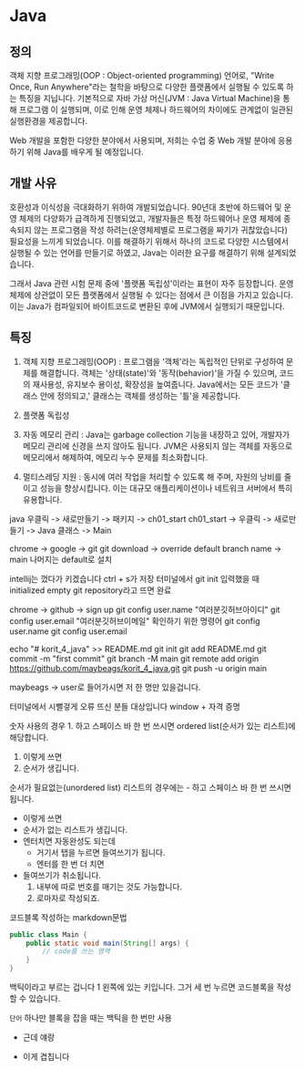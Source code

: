 # Java
## 정의
객체 지향 프로그래밍(OOP : Object-oriented programming) 언어로,
"Write Once, Run Anywhere"라는 철학을 바탕으로 다양한 플랫폼에서
실행될 수 있도록 하는 특징을 지닙니다.
기본적으로 자바 가상 머신(JVM : Java Virtual Machine)을 통해 프로그램
이 실행되며, 이로 인해 운영 체제나 하드웨어의 차이에도 관계없이 일관된
실행환경을 제공합니다.

Web 개발을 포함한 다양한 분야에서 사용되며, 저희는 수업 중 Web 개발
분야에 응용하기 위해 Java를 배우게 될 예정입니다.

## 개발 사유
호환성과 이식성을 극대화하기 위하여 개발되었습니다.
90년대 초반에 하드웨어 및 운영 체제의 다양화가 급격하게 진행되었고,
개발자들은 특정 하드웨어나 운영 체제에 종속되지 않는 프로그램을 작성
하려는(운영체제별로 프로그램을 짜기가 귀찮았습니다) 필요성을 느끼게
되었습니다. 이를 해결하기 위해서 하나의 코드로 다양한 시스템에서 실행될
수 있는 언어를 만들기로 하였고, Java는 이러한 요구를 해결하기 위해
설계되었습니다.

그래서 Java 관련 시험 문제 중에 '플랫폼 독립성'이라는 표현이 자주
등장합니다. 운영 체제에 상관없이 모든 플랫폼에서 실행될 수 있다는 점에서
큰 이점을 가지고 있습니다. 이는 Java가 컴파일되어 바이트코드로 변환된
후에 JVM에서 실행되기 때문입니다.

## 특징
1. 객체 지향 프로그래밍(OOP) : 프로그램을 '객체'라는 독립적인 단위로 구성하여
   문제를 해결합니다. 객체는 '상태(state)'와 '동작(behavior)'을 가질 수
   있으며, 코드의 재사용성, 유지보수 용이성, 확장성을 높여줍니다.
   Java에서는 모든 코드가 '클래스 안에 정의되고,' 클래스는 객체를 생성하는
   '틀'을 제공합니다.

2. 플랫폼 독립성
3. 자동 메모리 관리 : Java는 garbage collection 기능을 내장하고 있어,
   개발자가 메모리 관리에 신경을 쓰지 않아도 됩니다. JVM은 사용되지 않는
   객체를 자동으로 메모리에서 해제하여, 메모리 누수 문제를 최소화합니다.
4. 멀티스레딩 지원 : 동시에 여러 작업을 처리할 수 있도록 해 주며, 자원의
   낭비를 줄이고 성능을 향상시킵니다. 이는 대규모 애플리케이션이나 네트워크
   서버에서 특히 유용합니다.

java 우클릭 -> 새로만들기 -> 패키지 -> ch01_start
ch01_start -> 우클릭 -> 새로만들기 -> Java 클래스 -> Main

chrome -> google -> git
git download -> override default branch name -> main
나머지는 default로 설치

intellij는 껐다가 키겠습니다 ctrl + s가 저장
터미널에서 git init 입력했을 때 initialized empty git repository라고 뜨면 완료

chrome -> github -> sign up
git config user.name "여러분깃허브아이디"
git config user.email "여러분깃허브이메일"
확인하기 위한 명령어
git config user.name
git config user.email


echo "# korit_4_java" >> README.md
git init
git add README.md
git commit -m "first commit"
git branch -M main
git remote add origin https://github.com/maybeags/korit_4_java.git
git push -u origin main

maybeags -> user로 들어가시면 저 한 명만 있을겁니다.

터미널에서 시뻘겋게 오류 뜨신 분들 대상입니다
window + 자격 증명


숫자 사용의 경우 1. 하고 스페이스 바 한 번 쓰시면
ordered list(순서가 있는 리스트)에 해당합니다.
1. 이렇게 쓰면
2. 순서가 생깁니다.


순서가 필요없는(unordered list) 리스트의 경우에는 - 하고
스페이스 바 한 번 쓰시면 됩니다.

- 이렇게 쓰면
- 순서가 없는 리스트가 생깁니다.
- 엔터치면 자동완성도 되는데
  - 거기서 탭을 누르면 들여쓰기가 됩니다.
  - 엔터를 한 번 더 치면
- 들여쓰기가 취소됩니다.
  1. 내부에 따로 번호를 매기는 것도 가능합니다.
  2. 로마자로 작성되죠.

코드블록 작성하는 markdown문법

```java
public class Main {
    public static void main(String[] args) {
        // code를 쓰는 영역
    }
}
```
백틱이라고 부르는 겁니다 1 왼쪽에 있는 키입니다.
그거 세 번 누르면 코드블록을 작성할 수 있습니다.

`단어` 하나만 블록을 잡을 때는 백틱을 한 번만 사용
* 근데 얘랑
- 이게 겹칩니다